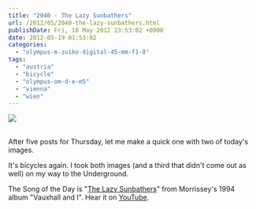 ```yaml
---
title: "2040 - The Lazy Sunbathers"
url: /2012/05/2040-the-lazy-sunbathers.html
publishDate: Fri, 18 May 2012 23:53:02 +0000
date: 2012-05-19 01:53:02
categories: 
  - "olympus-m-zuiko-digital-45-mm-f1-8"
tags: 
  - "austria"
  - "bicycle"
  - "olympus-om-d-e-m5"
  - "vienna"
  - "wien"
---
```

<div class="container">
<div class="center"><a target="_blank" href="https://d25zfm9zpd7gm5.cloudfront.net/1200x1200/2012/20120518_153229_lr.jpg"><img src="https://d25zfm9zpd7gm5.cloudfront.net/0600x0600/2012/20120518_153229_lr.jpg" /></a></div>
</div>
<br />

After five posts for Thursday, let me make a quick one with two of today's images.

<a target="_blank" href="https://d25zfm9zpd7gm5.cloudfront.net/1200x1200/2012/20120518_153425_lr.jpg"><img style="margin: 0pt 10px 0pt 0px; float: left;" src="https://d25zfm9zpd7gm5.cloudfront.net/0150x0150/2012/20120518_153425_lr.jpg" alt="" border="0" /></a> It's bicycles again. I took both images (and a third that didn't come out as well) on my way to the Underground.

 The Song of the Day is "<a href="http://www.lyricsmode.com/lyrics/m/morrissey/the_lazy_sunbathers.html" target="_blank">The Lazy Sunbathers</a>" from Morrissey's 1994 album "Vauxhall and I". Hear it on <a href="http://www.youtube.com/watch?v=7T8Z96GYPG8" target="_blank">YouTube</a>.
